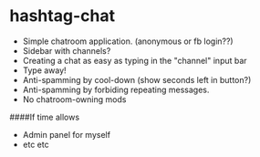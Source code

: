 # hashtag-chat

- Simple chatroom application. (anonymous or fb login??)
- Sidebar with channels?
- Creating a chat as easy as typing in the "channel" input bar
- Type away!
- Anti-spamming by cool-down (show seconds left in button?)
- Anti-spamming by forbiding repeating messages.
- No chatroom-owning mods


####If time allows
- Admin panel for myself
- etc etc
